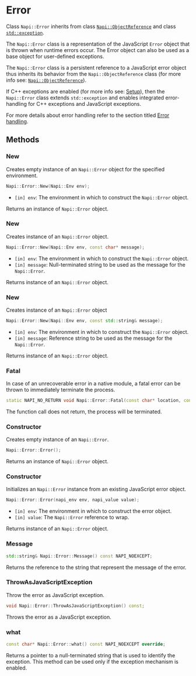 # Error

Class `Napi::Error` inherits from class [`Napi::ObjectReference`][] and class [`std::exception`][].

The `Napi::Error` class is a representation of the JavaScript `Error` object that is thrown
when runtime errors occur. The Error object can also be used as a base object for
user-defined exceptions.

The `Napi::Error` class is a persistent reference to a JavaScript error object thus
inherits its behavior from the `Napi::ObjectReference` class (for more info see: [`Napi::ObjectReference`](object_reference.md)).

If C++ exceptions are enabled (for more info see: [Setup](setup.md)), then the
`Napi::Error` class extends `std::exception` and enables integrated
error-handling for C++ exceptions and JavaScript exceptions.

For more details about error handling refer to the section titled [Error handling](error_handling.md).

## Methods

### New

Creates empty instance of an `Napi::Error` object for the specified environment.

```cpp
Napi::Error::New(Napi::Env env);
```

- `[in] env`: The environment in which to construct the `Napi::Error` object.

Returns an instance of `Napi::Error` object.

### New

Creates instance of an `Napi::Error` object.

```cpp
Napi::Error::New(Napi::Env env, const char* message);
```

- `[in] env`: The environment in which to construct the `Napi::Error` object.
- `[in] message`: Null-terminated string to be used as the message for the `Napi::Error`.

Returns instance of an `Napi::Error` object.

### New

Creates instance of an `Napi::Error` object

```cpp
Napi::Error::New(Napi::Env env, const std::string& message);
```

- `[in] env`: The environment in which to construct the `Napi::Error` object.
- `[in] message`: Reference string to be used as the message for the `Napi::Error`.

Returns instance of an `Napi::Error` object.

### Fatal

In case of an unrecoverable error in a native module, a fatal error can be thrown
to immediately terminate the process.

```cpp
static NAPI_NO_RETURN void Napi::Error::Fatal(const char* location, const char* message);
```

The function call does not return, the process will be terminated.

### Constructor

Creates empty instance of an `Napi::Error`.

```cpp
Napi::Error::Error();
```

Returns an instance of `Napi::Error` object.

### Constructor

Initializes an `Napi::Error` instance from an existing JavaScript error object.

```cpp
Napi::Error::Error(napi_env env, napi_value value);
```

- `[in] env`: The environment in which to construct the error object.
- `[in] value`: The `Napi::Error` reference to wrap.

Returns instance of an `Napi::Error` object.

### Message

```cpp
std::string& Napi::Error::Message() const NAPI_NOEXCEPT;
```

Returns the reference to the string that represent the message of the error.

### ThrowAsJavaScriptException

Throw the error as JavaScript exception.

```cpp
void Napi::Error::ThrowAsJavaScriptException() const;
```

Throws the error as a JavaScript exception.

### what

```cpp
const char* Napi::Error::what() const NAPI_NOEXCEPT override;
```

Returns a pointer to a null-terminated string that is used to identify the
exception. This method can be used only if the exception mechanism is enabled.

[`Napi::ObjectReference`]: object_reference.md
[`std::exception`]: https://cplusplus.com/reference/exception/exception/
